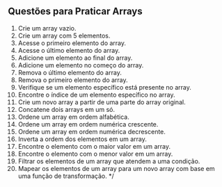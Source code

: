 ## Questões para Praticar Arrays

1. Crie um array vazio.
2. Crie um array com 5 elementos.
3. Acesse o primeiro elemento do array.
4. Acesse o último elemento do array.
5. Adicione um elemento ao final do array.
6. Adicione um elemento no começo do array.
7. Remova o último elemento do array.
8. Remova o primeiro elemento do array.
9. Verifique se um elemento específico está presente no array.
10. Encontre o índice de um elemento específico no array.
11. Crie um novo array a partir de uma parte do array original.
12. Concatene dois arrays em um só.
13. Ordene um array em ordem alfabética.
14. Ordene um array em ordem numérica crescente.
15. Ordene um array em ordem numérica decrescente.
16. Inverta a ordem dos elementos em um array.
17. Encontre o elemento com o maior valor em um array.
18. Encontre o elemento com o menor valor em um array.
19. Filtrar os elementos de um array que atendem a uma condição.
20. Mapear os elementos de um array para um novo array com base em uma função de transformação. */